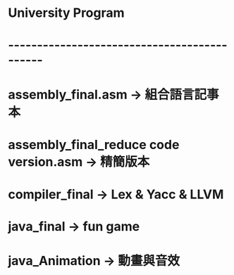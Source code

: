 # University Program
# --------------------------------------------
# assembly_final.asm → 組合語言記事本
# assembly_final_reduce code version.asm → 精簡版本
# compiler_final → Lex & Yacc & LLVM
# java_final → fun game
# java_Animation → 動畫與音效
